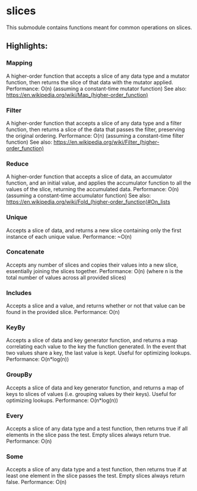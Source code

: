 # slices
This submodule contains functions meant for common operations on slices.

## Highlights:

### Mapping
A higher-order function that accepts a slice of any data type and a mutator function, then returns the slice of that data with the mutator applied.
Performance: O(n) (assuming a constant-time mutator function)
See also: https://en.wikipedia.org/wiki/Map_(higher-order_function)

### Filter
A higher-order function that accepts a slice of any data type and a filter function, then returns a slice of the data that passes the filter, preserving the original ordering.
Performance: O(n) (assuming a constant-time filter function)
See also: https://en.wikipedia.org/wiki/Filter_(higher-order_function)

### Reduce
A higher-order function that accepts a slice of data, an accumulator function, and an initial value, and applies the accumulator function to all the values of the slice, returning the accumulated data.
Performance: O(n) (assuming a constant-time accumulator function)
See also: https://en.wikipedia.org/wiki/Fold_(higher-order_function)#On_lists

### Unique
Accepts a slice of data, and returns a new slice containing only the first instance of each unique value.
Performance: ~O(n)

### Concatenate
Accepts any number of slices and copies their values into a new slice, essentially joining the slices together.
Performance: O(n) (where n is the total number of values across all provided slices)

### Includes
Accepts a slice and a value, and returns whether or not that value can be found in the provided slice.
Performance: O(n)

### KeyBy
Accepts a slice of data and key generator function, and returns a map correlating each value to the key the function generated.
In the event that two values share a key, the last value is kept.
Useful for optimizing lookups.
Performance: O(n*log(n))

### GroupBy
Accepts a slice of data and key generator function, and returns a map of keys to slices of values (i.e. grouping values by their keys).
Useful for optimizing lookups.
Performance: O(n*log(n))

### Every
Accepts a slice of any data type and a test function, then returns true if all elements in the slice pass the test.
Empty slices always return true.
Performance: O(n)

### Some
Accepts a slice of any data type and a test function, then returns true if at least one element in the slice passes the test.
Empty slices always return false.
Performance: O(n)
